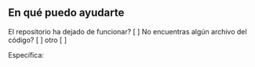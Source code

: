 ## En qué puedo ayudarte

El repositorio ha dejado de funcionar? [ ]
No encuentras algún archivo del código? [ ]
otro [ ]

Específica:
